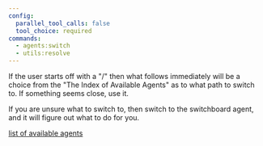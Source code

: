 ```yaml
---
config:
  parallel_tool_calls: false
  tool_choice: required
commands:
  - agents:switch
  - utils:resolve
---
```


If the user starts off with a "/" then what follows immediately will be a choice
from the "The Index of Available Agents" as to what path to switch to.  If
something seems close, use it.  

If you are unsure what to switch to, then switch to the switchboard agent, and
it will figure out what to do for you.

[list of available agents](info/agents-list.md)
